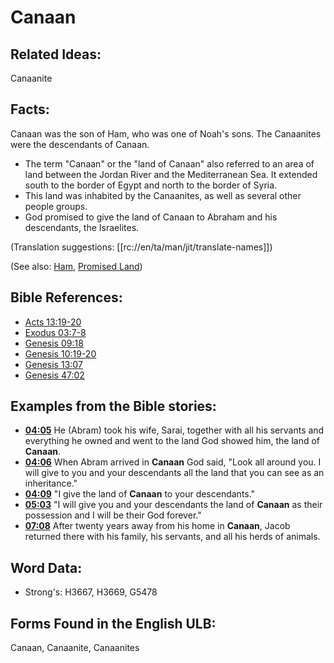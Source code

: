 # Canaan

## Related Ideas:

Canaanite

## Facts:

Canaan was the son of Ham, who was one of Noah's sons. The Canaanites were the descendants of Canaan.

* The term "Canaan" or the "land of Canaan" also referred to an area of land between the Jordan River and the Mediterranean Sea. It extended south to the border of Egypt and north to the border of Syria.
* This land was inhabited by the Canaanites, as well as several other people groups.
* God promised to give the land of Canaan to Abraham and his descendants, the Israelites.

(Translation suggestions: [[rc://en/ta/man/jit/translate-names]])

(See also: [Ham](../names/ham.md), [Promised Land](../kt/promisedland.md))

## Bible References:

* [Acts 13:19-20](rc://en/tn/help/act/13/19)
* [Exodus 03:7-8](rc://en/tn/help/exo/03/07)
* [Genesis 09:18](rc://en/tn/help/gen/09/18)
* [Genesis 10:19-20](rc://en/tn/help/gen/10/19)
* [Genesis 13:07](rc://en/tn/help/gen/13/07)
* [Genesis 47:02](rc://en/tn/help/gen/47/02)

## Examples from the Bible stories:

* __[04:05](rc://en/tn/help/obs/04/05)__ He (Abram) took his wife, Sarai, together with all his servants and everything he owned and went to the land God showed him, the land of __Canaan__.
* __[04:06](rc://en/tn/help/obs/04/06)__ When Abram arrived in __Canaan__ God said, "Look all around you. I will give to you and your descendants all the land that you can see as an inheritance."
* __[04:09](rc://en/tn/help/obs/04/09)__ "I give the land of __Canaan__ to your descendants."
* __[05:03](rc://en/tn/help/obs/05/03)__ "I will give you and your descendants the land of __Canaan__ as their possession and I will be their God forever."
* __[07:08](rc://en/tn/help/obs/07/08)__ After twenty years away from his home in __Canaan__, Jacob returned there with his family, his servants, and all his herds of animals.

## Word Data:

* Strong's: H3667, H3669, G5478

## Forms Found in the English ULB:

Canaan, Canaanite, Canaanites

